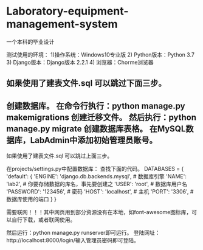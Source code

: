 # Laboratory-equipment-management-system
一个本科的毕业设计

测试使用的环境：
1)操作系统：Windows10专业版
2) Python版本：Python 3.7
3) Django版本：Django版本 2.2.1
4) 浏览器：Chorme浏览器

如果使用了建表文件.sql 可以跳过下面三步。
--------------
创建数据库。
在命令行执行：python manage.py makemigrations 创建迁移文件。
然后执行：python manage.py migrate 创建数据库表格。
在MySQL数据库，LabAdmin中添加初始管理员账号。
---------------
如果使用了建表文件.sql 可以跳过上面三步。


在projects/settings.py中配置数据库：
查找下面的代码。
DATABASES = {
    'default': {
        'ENGINE': 'django.db.backends.mysql',   # 数据库引擎
        'NAME': 'lab2',         # 你要存储数据的库名，事先要创建之
        'USER': 'root',         # 数据库用户名
        'PASSWORD': '123456',     # 密码
        'HOST': 'localhost',    # 主机
        'PORT': '3306',         # 数据库使用的端口
    }
}

需要联网！！！其中网页用到部分资源没有在本地，如font-awesome图标库，可以自行下载，或者联网使用。

然后运行：python manage.py runserver即可运行。
登陆网址：http://localhost:8000/login/输入管理员密码即可登陆。
